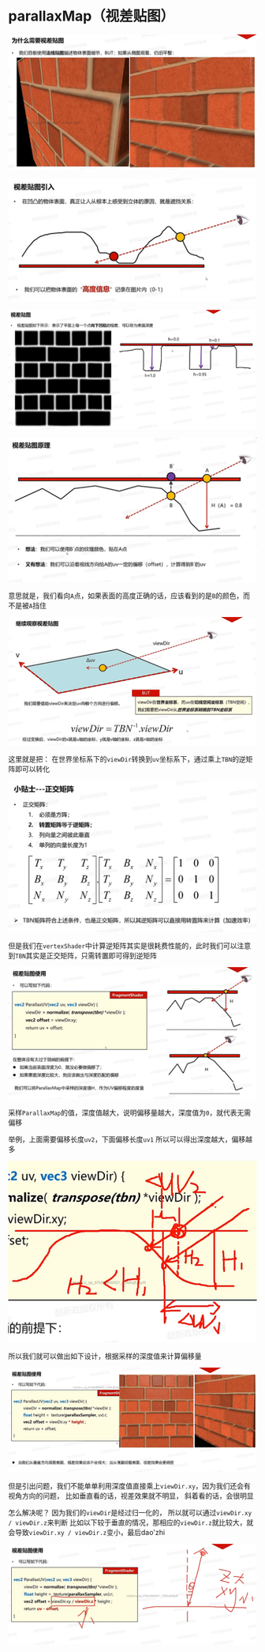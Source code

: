 # parallaxMap（视差贴图）

![输入图片说明](/imgs/2025-02-23/rPsFTtKYeXrFpMXZ.png)

![输入图片说明](/imgs/2025-02-23/3VpPJngGTiqt4g2n.png)

![输入图片说明](/imgs/2025-02-23/0wWkfQm80XqQbtiH.png)

![输入图片说明](/imgs/2025-02-23/Xv2898RFWuo9cSNO.png)

意思就是，我们看向`A`点，如果表面的高度正确的话，应该看到的是`B`的颜色，而不是被`A`挡住

![输入图片说明](/imgs/2025-02-23/cCgN4I48Utz9goKC.png)

这里就是把：
在世界坐标系下的`viewDir`转换到`uv`坐标系下，通过乘上`TBN`的逆矩阵即可以转化

![输入图片说明](/imgs/2025-02-23/Hn6lVqclPSR99ftD.png)

但是我们在`vertexShader`中计算逆矩阵其实是很耗费性能的，此时我们可以注意到`TBN`其实是正交矩阵，只需转置即可得到逆矩阵

![输入图片说明](/imgs/2025-02-23/FjpBv3Qqk5MwoqY6.png)

采样`ParallaxMap`的值，深度值越大，说明偏移量越大，深度值为`0`，就代表无需偏移

举例，上面需要偏移长度`uv2`，下面偏移长度`uv1`
所以可以得出深度越大，偏移越多

![输入图片说明](/imgs/2025-02-23/UlaObhQLnXy4WOka.png)

所以我们就可以做出如下设计，根据采样的深度值来计算偏移量

![输入图片说明](/imgs/2025-02-23/gXonZyzy8JtPObMC.png)

但是引出问题，我们不能单单利用深度值直接乘上`viewDir.xy`，因为我们还会有视角方向的问题，
比如垂直看的话，视差效果就不明显，
斜着看的话，会很明显

怎么解决呢？
因为我们的`viewDir`是经过归一化的，
所以就可以通过`viewDir.xy / viewDir.z`来判断
比如以下较于垂直的情况，那相应的`viewDir.z`就比较大，就会导致`viewDir.xy / viewDir.z`变小，最后dao'zhi

![输入图片说明](/imgs/2025-02-23/c16YzMNSoPcNbcSP.png)
<!--stackedit_data:
eyJoaXN0b3J5IjpbMzk4Mjk1NDM5LC0xMzQ1OTY4NjAyLDEyOD
YzMTEyODEsMjM3NjgyMDU2LC0xMzgyNzk4NzExLC0xMzAyNzk1
ODY2LC0yMDk0OTk2MDYwXX0=
-->